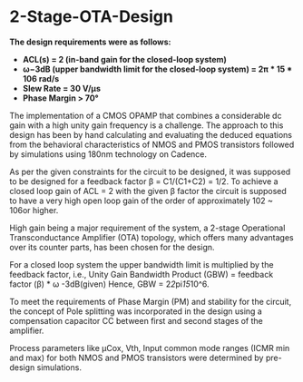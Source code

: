 # 2-Stage-OTA-Design

**The design requirements were as follows:**
- **ACL(s) = 2 (in-band gain for the closed-loop system)**
- **ω−3dB (upper bandwidth limit for the closed-loop system) = 2π * 15 * 106 rad/s**
- **Slew Rate = 30 V/μs**
- **Phase Margin > 70°**

The implementation of a CMOS OPAMP that combines a considerable dc gain with a
high unity gain frequency is a challenge. The approach to this design has been by hand
calculating and evaluating the deduced equations from the behavioral characteristics of NMOS
and PMOS transistors followed by simulations using 180nm technology on Cadence.

As per the given constraints for the circuit to be designed, it was supposed to be designed
for a feedback factor β = C1/(C1+C2) = 1/2. To achieve a closed loop gain of ACL = 2 with the given
β factor the circuit is supposed to have a very high open loop gain of the order of approximately
102 ~ 106or higher.

High gain being a major requirement of the system, a 2-stage Operational Transconductance Amplifier (OTA) topology,
which offers many advantages over its counter parts, has been chosen for the design.

For a closed loop system the upper bandwidth limit is multiplied by the feedback factor, i.e.,
Unity Gain Bandwidth Product (GBW) = feedback factor (β) * ω -3dB(given)
Hence, GBW = 2*2*pi*15*10^6.

To meet the requirements of Phase Margin (PM) and stability for the circuit, the concept of
Pole splitting was incorporated in the design using a compensation capacitor CC between first
and second stages of the amplifier.

Process parameters like μCox, Vth, Input common mode ranges (ICMR min and max) for both
NMOS and PMOS transistors were determined by pre-design simulations.

